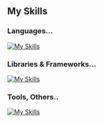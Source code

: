 ## My Skills
### Languages...
[![My Skills](https://skillicons.dev/icons?i=java,swift,ts,ruby)](https://skillicons.dev)

### Libraries & Frameworks...
[![My Skills](https://skillicons.dev/icons?i=react,nextjs,rails,tailwind)](https://skillicons.dev)

### Tools, Others..
[![My Skills](https://skillicons.dev/icons?i=vscode,pnpm,firebase,docker,github)](https://skillicons.dev)
